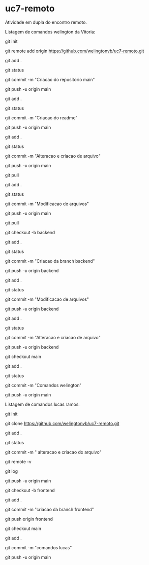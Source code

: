 # uc7-remoto
Atividade em dupla do encontro remoto.

Listagem de comandos welington da Vitoria:

git init

git remote add origin https://github.com/welingtonvb/uc7-remoto.git

git add . 

git status

git commit -m "Criacao do repositorio main"

git push -u origin main

git add . 

git status

git commit -m "Criacao do readme"

git push -u origin main

git add . 

git status

git commit -m "Alteracao e criacao de arquivo"

git push -u origin main

git pull

git add . 

git status

git commit -m "Modificacao de arquivos"

git push -u origin main

git pull

git checkout -b backend

git add . 

git status

git commit -m "Criacao da branch backend"

git push -u origin backend

git add . 

git status

git commit -m "Modificacao de arquivos"

git push -u origin backend

git add . 

git status

git commit -m "Alteracao e criacao de arquivo"

git push -u origin backend

git checkout main

git add . 

git status

git commit -m "Comandos welington"

git push -u origin main

Listagem de comandos lucas ramos:

git init

git clone https://github.com/welingtonvb/uc7-remoto.git

git add .

git status

git commit -m " alteracao e criacao do arquivo"

git remote -v

git log

git push -u origin main

git checkout -b frontend

git add .

git commit -m "criacao da branch frontend"

git push origin frontend

git checkout main

git add .

git commit -m "comandos lucas"

git push -u origin main

